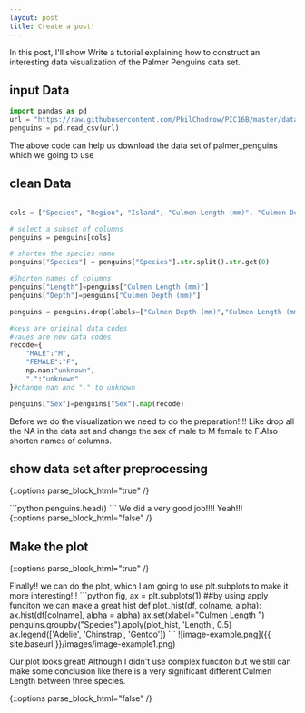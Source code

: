 ```yaml
---
layout: post
title: Create a post!
---
```


In this post, I'll show Write a tutorial explaining how to construct an interesting data visualization of the Palmer Penguins data set. 

## input Data

```python
import pandas as pd
url = "https://raw.githubusercontent.com/PhilChodrow/PIC16B/master/datasets/palmer_penguins.csv"
penguins = pd.read_csv(url)
```

The above code can help us download the data set of palmer_penguins which we going to use

## clean Data
```python

cols = ["Species", "Region", "Island", "Culmen Length (mm)", "Culmen Depth (mm)", "Sex"]

# select a subset of columns
penguins = penguins[cols]

# shorten the species name
penguins["Species"] = penguins["Species"].str.split().str.get(0)

#Shorten names of columns
penguins["Length"]=penguins["Culmen Length (mm)"]
penguins["Depth"]=penguins["Culmen Depth (mm)"]

penguins = penguins.drop(labels=["Culmen Depth (mm)","Culmen Length (mm)"],axis=1)

#keys are original data codes
#vaues are new data codes
recode={
    "MALE":"M",
    "FEMALE":"F",
    np.nan:"unknown",
    ".":"unknown"
}#change nan and "." to unknown

penguins["Sex"]=penguins["Sex"].map(recode)
```

Before we do the visualization we need to do the preparation!!!! Like drop all the NA in the data set and change the sex of male to M female to F.Also shorten names of columns.

## show data set after preprocessing

{::options parse_block_html="true" /}
<div class="got-help">
```python
penguins.head()
```
We did a very good job!!!! Yeah!!!
</div>
{::options parse_block_html="false" /}

## Make the plot

{::options parse_block_html="true" /}
<div class="got-help">
Finally!! we can do the plot, which I am going to use plt.subplots to make it more interesting!!! 
```python
fig, ax = plt.subplots(1)
##by using apply funciton we can make a great hist 
def plot_hist(df, colname, alpha):
    ax.hist(df[colname], alpha = alpha)
    ax.set(xlabel="Culmen Length ")
penguins.groupby("Species").apply(plot_hist, 'Length', 0.5)
ax.legend(['Adelie', 'Chinstrap', 'Gentoo'])
```
![image-example.png]({{ site.baseurl }}/images/image-example1.png)

Our plot looks great! Although I didn't use complex funciton but we still can make some conclusion like there is a very significant different Culmen Length between three species. 

</div>
{::options parse_block_html="false" /}